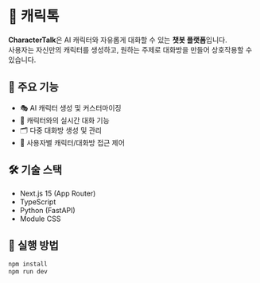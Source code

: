 # 📝 캐릭톡

**CharacterTalk**은 AI 캐릭터와 자유롭게 대화할 수 있는 **챗봇 플랫폼**입니다.  
사용자는 자신만의 캐릭터를 생성하고, 원하는 주제로 대화방을 만들어 상호작용할 수 있습니다.

## 🎯 주요 기능

- 🎭 AI 캐릭터 생성 및 커스터마이징
- 💬 캐릭터와의 실시간 대화 기능
- 🗂️ 다중 대화방 생성 및 관리
- 🔐 사용자별 캐릭터/대화방 접근 제어

## 🛠️ 기술 스택

- Next.js 15 (App Router)
- TypeScript
- Python (FastAPI)
- Module CSS

## 🚀 실행 방법

```bash
npm install
npm run dev
```
